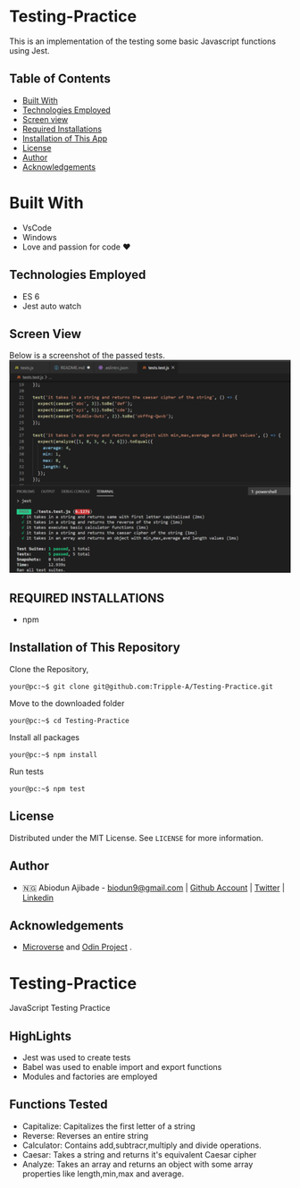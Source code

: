 # Testing-Practice

This is an implementation of the testing some basic Javascript functions using Jest.

## Table of Contents

* [Built With](#built-with)
* [Technologies Employed](#technologies-employed)
* [Screen view](#screen-view)
* [Required Installations](#required-installations)
* [Installation of This App](#instalation)
* [License](#license)
* [Author](#author)
* [Acknowledgements](#acknowledgements)

<!-- BUILT WITH -->
# Built With
* VsCode
* Windows
* Love and passion for code ❤️

<!-- TECHNOLOGIES EMPLOYED -->
## Technologies Employed
* ES 6
* Jest auto watch

<!-- screen view -->
## Screen View
Below is a screenshot of the passed tests.
![Image](/proof.png)

<!-- REQUIRED INSTALLATION -->
## REQUIRED INSTALLATIONS
* npm

<!-- INSTALLATION -->
## Installation of This Repository
Clone the Repository,

```Shell
your@pc:~$ git clone git@github.com:Tripple-A/Testing-Practice.git
```

Move to the downloaded folder

```Shell
your@pc:~$ cd Testing-Practice
```

Install all packages

```Shell
your@pc:~$ npm install
```

Run tests

```Shell
your@pc:~$ npm test
```


## License

Distributed under the MIT License. See `LICENSE` for more information.

<!-- AUTHOR -->
## Author
* 🇳🇬  Abiodun Ajibade - biodun9@gmail.com | [Github Account](https://github.com/Tripple-A) | [Twitter](https://twitter.com/AbiodunAjibade3) | [Linkedin](https://linkedin.com/in/abiodun-ajibade)



<!-- ACKNOWLEDGEMENTS -->
## Acknowledgements

* <a href="https://www.microverse.org/"> Microverse</a>  and <a href="https://www.theodinproject.com/"> Odin Project</a> .



# Testing-Practice
JavaScript Testing Practice
## HighLights
* Jest was used to create tests
* Babel was used to enable import and export functions
* Modules and factories are employed
## Functions Tested
* Capitalize: Capitalizes the first letter of a string
* Reverse: Reverses an entire string
* Calculator: Contains add,subtracr,multiply and divide operations.
* Caesar: Takes a string and returns it's equivalent Caesar cipher
* Analyze: Takes an array and returns an object with some array properties like length,min,max and average.
